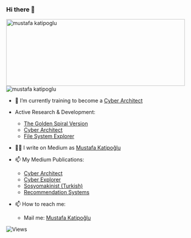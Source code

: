 ### Hi there 👋

<p align="left">
<img src="https://github-readme-stats.vercel.app/api?username=katipogluMustafa&show_icons=true&count_private=true&theme=radical" alt="mustafa katipoglu" width="480" height="180" />
<img src="https://github-readme-stats.vercel.app/api/top-langs/?username=katipogluMustafa&layout=compact&hide=html,jupyter%20notebook&langs_count=7&theme=radical" alt="mustafa katipoglu"/>
</p>

- 🌱 I’m currently training to become a [Cyber Architect](https://github.com/Cyber-Architect/Curriculum)

- Active Research & Development:
  - [The Golden Spiral Version](https://github.com/Golden-Spiral-Version)
  - [Cyber Architect](https://github.com/Cyber-Architect) 
  - [File System Explorer](https://github.com/File-System-Explorer) 

- ✍🏻 I write on Medium as [Mustafa Katipoğlu](https://mustafakatipoglu.medium.com/)
- 📫 My Medium Publications:
  - [Cyber Architect](https://medium.com/cyber-architect)
  - [Cyber Explorer](https://medium.com/cyber-explorer)
  - [Sosyomakinist (Turkish) ](https://medium.com/sosyo-makinist)
  - [Recommendation Systems](https://medium.com/recommendation-systems)
- 📫 How to reach me:
  -  Mail me: <a href="mailto:mustafa.katipoglu@outlook.com">Mustafa Katipoğlu</a>

![Views](https://komarev.com/ghpvc/?username=katipogluMustafa&label=%23&color=gray)

<!--
**katipogluMustafa/katipogluMustafa** is a ✨ _special_ ✨ repository because its `README.md` (this file) appears on your GitHub profile.

Here are some ideas to get you started:

- 🔭 I’m currently working on ...

- 👯 I’m looking to collaborate on ...
- 🤔 I’m looking for help with ...
- 💬 Ask me about ...
- 📫 How to reach me: ...
- 😄 Pronouns: ...
- ⚡ Fun fact: ...
-->
